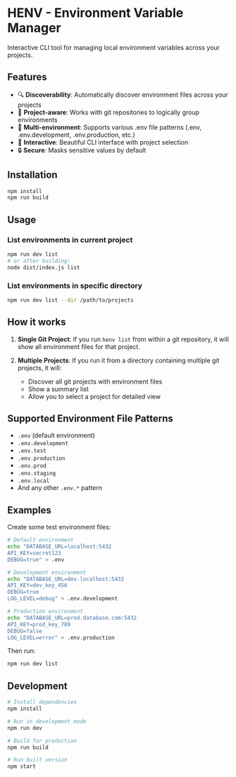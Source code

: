 # HENV - Environment Variable Manager

Interactive CLI tool for managing local environment variables across your projects.

## Features

- 🔍 **Discoverability**: Automatically discover environment files across your projects
- 📁 **Project-aware**: Works with git repositories to logically group environments
- 🌱 **Multi-environment**: Supports various .env file patterns (.env, .env.development, .env.production, etc.)
- 🎯 **Interactive**: Beautiful CLI interface with project selection
- 🔒 **Secure**: Masks sensitive values by default

## Installation

```bash
npm install
npm run build
```

## Usage

### List environments in current project

```bash
npm run dev list
# or after building:
node dist/index.js list
```

### List environments in specific directory

```bash
npm run dev list --dir /path/to/projects
```

## How it works

1. **Single Git Project**: If you run `henv list` from within a git repository, it will show all environment files for that project.

2. **Multiple Projects**: If you run it from a directory containing multiple git projects, it will:
   - Discover all git projects with environment files
   - Show a summary list
   - Allow you to select a project for detailed view

## Supported Environment File Patterns

- `.env` (default environment)
- `.env.development`
- `.env.test`
- `.env.production`
- `.env.prod`
- `.env.staging`
- `.env.local`
- And any other `.env.*` pattern

## Examples

Create some test environment files:

```bash
# Default environment
echo "DATABASE_URL=localhost:5432
API_KEY=secret123
DEBUG=true" > .env

# Development environment
echo "DATABASE_URL=dev.localhost:5432
API_KEY=dev_key_456
DEBUG=true
LOG_LEVEL=debug" > .env.development

# Production environment
echo "DATABASE_URL=prod.database.com:5432
API_KEY=prod_key_789
DEBUG=false
LOG_LEVEL=error" > .env.production
```

Then run:

```bash
npm run dev list
```

## Development

```bash
# Install dependencies
npm install

# Run in development mode
npm run dev

# Build for production
npm run build

# Run built version
npm start
``` 